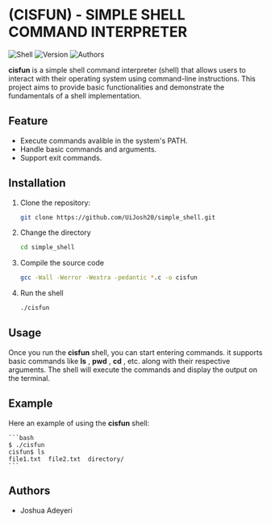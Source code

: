 # (CISFUN) - SIMPLE SHELL COMMAND INTERPRETER

![Shell](https://img.shield.io/badge/Shell-cisfun-blue)
![Version](https://img.shield.io/badge/Version-1.0-blue)
![Authors](https://img.shield.io/badge/Authors-John%20%26%20Joshua-orange)

**cisfun** is a simple shell command interpreter (shell) that allows users to interact with their operating system using command-line instructions. This project aims to provide basic functionalities and demonstrate the fundamentals of a shell implementation.

## Feature


- Execute commands avalible in the system's PATH.
- Handle basic commands and arguments.
- Support exit commands.

## Installation
1. Clone the repository:

	```bash
	git clone https://github.com/UiJosh20/simple_shell.git
	```
2. Change the directory

	```bash
	cd simple_shell
	```
3. Compile the source code

	```bash
	gcc -Wall -Werror -Wextra -pedantic *.c -o cisfun
	```
4. Run the shell

	```bash
	./cisfun
	```

## Usage

Once you run the **cisfun** shell, you can start entering commands. it supports basic commands like **ls** ,  **pwd** , **cd** , etc. along with their respective arguments. The shell will execute the commands and display the output on the terminal.

## Example

Here an example of using the **cisfun** shell:

	```bash
	$ ./cisfun
	cisfun$ ls
	file1.txt  file2.txt  directory/
	```

## Authors
- Joshua Adeyeri
